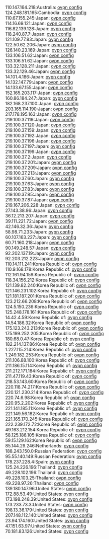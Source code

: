 110.147.164.218:Australia: [ovpn config](vpn/110_147_164_218.ovpn)  
124.248.181.165:Cambodia: [ovpn config](vpn/124_248_181_165.ovpn)  
110.67.155.245:Japan: [ovpn config](vpn/110_67_155_245.ovpn)  
114.16.69.121:Japan: [ovpn config](vpn/114_16_69_121.ovpn)  
116.82.139.128:Japan: [ovpn config](vpn/116_82_139_128.ovpn)  
118.240.87.7:Japan: [ovpn config](vpn/118_240_87_7.ovpn)  
121.109.77.83:Japan: [ovpn config](vpn/121_109_77_83.ovpn)  
122.50.62.206:Japan: [ovpn config](vpn/122_50_62_206.ovpn)  
126.140.23.169:Japan: [ovpn config](vpn/126_140_23_169.ovpn)  
133.106.51.62:Japan: [ovpn config](vpn/133_106_51_62.ovpn)  
133.106.51.62:Japan: [ovpn config](vpn/133_106_51_62.ovpn)  
133.32.128.211:Japan: [ovpn config](vpn/133_32_128_211.ovpn)  
133.32.129.46:Japan: [ovpn config](vpn/133_32_129_46.ovpn)  
14.101.4.186:Japan: [ovpn config](vpn/14_101_4_186.ovpn)  
14.132.147.79:Japan: [ovpn config](vpn/14_132_147_79.ovpn)  
14.133.67.155:Japan: [ovpn config](vpn/14_133_67_155.ovpn)  
152.165.203.117:Japan: [ovpn config](vpn/152_165_203_117.ovpn)  
160.86.184.247:Japan: [ovpn config](vpn/160_86_184_247.ovpn)  
182.168.237.100:Japan: [ovpn config](vpn/182_168_237_100.ovpn)  
203.165.114.190:Japan: [ovpn config](vpn/203_165_114_190.ovpn)  
217.178.195.163:Japan: [ovpn config](vpn/217_178_195_163.ovpn)  
219.100.37.119:Japan: [ovpn config](vpn/219_100_37_119.ovpn)  
219.100.37.120:Japan: [ovpn config](vpn/219_100_37_120.ovpn)  
219.100.37.159:Japan: [ovpn config](vpn/219_100_37_159.ovpn)  
219.100.37.192:Japan: [ovpn config](vpn/219_100_37_192.ovpn)  
219.100.37.196:Japan: [ovpn config](vpn/219_100_37_196.ovpn)  
219.100.37.197:Japan: [ovpn config](vpn/219_100_37_197.ovpn)  
219.100.37.199:Japan: [ovpn config](vpn/219_100_37_199.ovpn)  
219.100.37.2:Japan: [ovpn config](vpn/219_100_37_2.ovpn)  
219.100.37.201:Japan: [ovpn config](vpn/219_100_37_201.ovpn)  
219.100.37.209:Japan: [ovpn config](vpn/219_100_37_209.ovpn)  
219.100.37.213:Japan: [ovpn config](vpn/219_100_37_213.ovpn)  
219.100.37.60:Japan: [ovpn config](vpn/219_100_37_60.ovpn)  
219.100.37.63:Japan: [ovpn config](vpn/219_100_37_63.ovpn)  
219.100.37.83:Japan: [ovpn config](vpn/219_100_37_83.ovpn)  
219.100.37.85:Japan: [ovpn config](vpn/219_100_37_85.ovpn)  
219.100.37.87:Japan: [ovpn config](vpn/219_100_37_87.ovpn)  
219.167.206.228:Japan: [ovpn config](vpn/219_167_206_228.ovpn)  
27.143.38.96:Japan: [ovpn config](vpn/27_143_38_96.ovpn)  
36.12.213.207:Japan: [ovpn config](vpn/36_12_213_207.ovpn)  
39.111.221.72:Japan: [ovpn config](vpn/39_111_221_72.ovpn)  
42.146.32.36:Japan: [ovpn config](vpn/42_146_32_36.ovpn)  
58.98.71.233:Japan: [ovpn config](vpn/58_98_71_233.ovpn)  
60.107.163.227:Japan: [ovpn config](vpn/60_107_163_227.ovpn)  
60.71.160.218:Japan: [ovpn config](vpn/60_71_160_218.ovpn)  
90.149.248.57:Japan: [ovpn config](vpn/90_149_248_57.ovpn)  
92.202.137.19:Japan: [ovpn config](vpn/92_202_137_19.ovpn)  
92.203.212.223:Japan: [ovpn config](vpn/92_203_212_223.ovpn)  
110.14.111.241:Korea Republic of: [ovpn config](vpn/110_14_111_241.ovpn)  
110.9.168.178:Korea Republic of: [ovpn config](vpn/110_9_168_178.ovpn)  
112.161.94.159:Korea Republic of: [ovpn config](vpn/112_161_94_159.ovpn)  
118.34.156.212:Korea Republic of: [ovpn config](vpn/118_34_156_212.ovpn)  
121.139.82.240:Korea Republic of: [ovpn config](vpn/121_139_82_240.ovpn)  
121.146.231.102:Korea Republic of: [ovpn config](vpn/121_146_231_102.ovpn)  
121.181.187.201:Korea Republic of: [ovpn config](vpn/121_181_187_201.ovpn)  
123.212.66.208:Korea Republic of: [ovpn config](vpn/123_212_66_208.ovpn)  
124.5.150.236:Korea Republic of: [ovpn config](vpn/124_5_150_236.ovpn)  
125.248.178.161:Korea Republic of: [ovpn config](vpn/125_248_178_161.ovpn)  
14.42.4.59:Korea Republic of: [ovpn config](vpn/14_42_4_59.ovpn)  
14.54.186.32:Korea Republic of: [ovpn config](vpn/14_54_186_32.ovpn)  
175.123.243.213:Korea Republic of: [ovpn config](vpn/175_123_243_213.ovpn)  
175.199.252.205:Korea Republic of: [ovpn config](vpn/175_199_252_205.ovpn)  
180.68.0.47:Korea Republic of: [ovpn config](vpn/180_68_0_47.ovpn)  
182.214.137.86:Korea Republic of: [ovpn config](vpn/182_214_137_86.ovpn)  
1.227.115.214:Korea Republic of: [ovpn config](vpn/1_227_115_214.ovpn)  
1.249.182.253:Korea Republic of: [ovpn config](vpn/1_249_182_253.ovpn)  
211.106.88.100:Korea Republic of: [ovpn config](vpn/211_106_88_100.ovpn)  
211.186.15.114:Korea Republic of: [ovpn config](vpn/211_186_15_114.ovpn)  
211.212.171.184:Korea Republic of: [ovpn config](vpn/211_212_171_184.ovpn)  
211.47.119.43:Korea Republic of: [ovpn config](vpn/211_47_119_43.ovpn)  
218.53.143.60:Korea Republic of: [ovpn config](vpn/218_53_143_60.ovpn)  
220.118.74.217:Korea Republic of: [ovpn config](vpn/220_118_74_217.ovpn)  
220.121.230.214:Korea Republic of: [ovpn config](vpn/220_121_230_214.ovpn)  
220.74.6.98:Korea Republic of: [ovpn config](vpn/220_74_6_98.ovpn)  
220.95.2.202:Korea Republic of: [ovpn config](vpn/220_95_2_202.ovpn)  
221.141.185.11:Korea Republic of: [ovpn config](vpn/221_141_185_11.ovpn)  
221.149.56.182:Korea Republic of: [ovpn config](vpn/221_149_56_182.ovpn)  
221.165.170.245:Korea Republic of: [ovpn config](vpn/221_165_170_245.ovpn)  
222.239.172.72:Korea Republic of: [ovpn config](vpn/222_239_172_72.ovpn)  
49.163.212.154:Korea Republic of: [ovpn config](vpn/49_163_212_154.ovpn)  
58.125.186.105:Korea Republic of: [ovpn config](vpn/58_125_186_105.ovpn)  
59.15.129.162:Korea Republic of: [ovpn config](vpn/59_15_129_162.ovpn)  
85.144.29.246:Netherlands: [ovpn config](vpn/85_144_29_246.ovpn)  
188.243.150.0:Russian Federation: [ovpn config](vpn/188_243_150_0.ovpn)  
95.55.140.149:Russian Federation: [ovpn config](vpn/95_55_140_149.ovpn)  
178.237.228.4:Spain: [ovpn config](vpn/178_237_228_4.ovpn)  
125.24.226.196:Thailand: [ovpn config](vpn/125_24_226_196.ovpn)  
49.228.102.196:Thailand: [ovpn config](vpn/49_228_102_196.ovpn)  
49.228.103.25:Thailand: [ovpn config](vpn/49_228_103_25.ovpn)  
49.228.97.26:Thailand: [ovpn config](vpn/49_228_97_26.ovpn)  
139.180.147.96:United States: [ovpn config](vpn/139_180_147_96.ovpn)  
172.88.53.49:United States: [ovpn config](vpn/172_88_53_49.ovpn)  
173.198.248.39:United States: [ovpn config](vpn/173_198_248_39.ovpn)  
173.233.73.3:United States: [ovpn config](vpn/173_233_73_3.ovpn)  
198.13.36.179:United States: [ovpn config](vpn/198_13_36_179.ovpn)  
207.148.112.140:United States: [ovpn config](vpn/207_148_112_140.ovpn)  
23.94.174.160:United States: [ovpn config](vpn/23_94_174_160.ovpn)  
47.151.63.97:United States: [ovpn config](vpn/47_151_63_97.ovpn)  
70.181.83.126:United States: [ovpn config](vpn/70_181_83_126.ovpn)  

